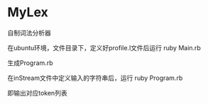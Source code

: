 # MyLex
自制词法分析器

在ubuntu环境，文件目录下，定义好profile.l文件后运行 ruby Main.rb

生成Program.rb

在inStream文件中定义输入的字符串后，运行 ruby Program.rb

即输出对应token列表

